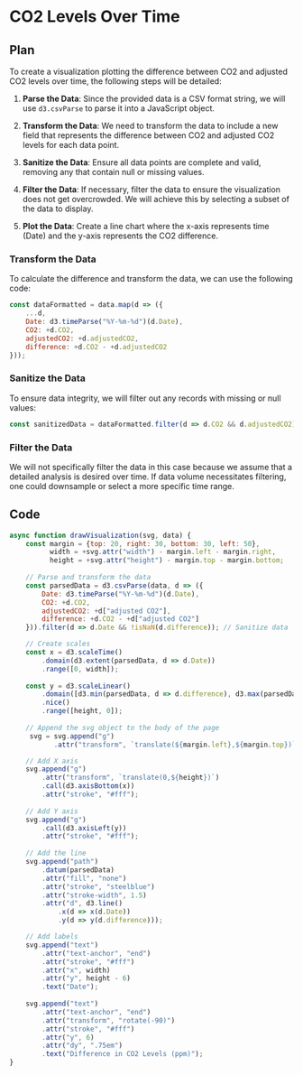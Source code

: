 # CO2 Levels Over Time

## Plan

To create a visualization plotting the difference between CO2 and adjusted CO2 levels over time, the following steps will be detailed:

1. **Parse the Data**: Since the provided data is a CSV format string, we will use `d3.csvParse` to parse it into a JavaScript object.

2. **Transform the Data**: We need to transform the data to include a new field that represents the difference between CO2 and adjusted CO2 levels for each data point.

3. **Sanitize the Data**: Ensure all data points are complete and valid, removing any that contain null or missing values.

4. **Filter the Data**: If necessary, filter the data to ensure the visualization does not get overcrowded. We will achieve this by selecting a subset of the data to display.

5. **Plot the Data**: Create a line chart where the x-axis represents time (Date) and the y-axis represents the CO2 difference.

### Transform the Data

To calculate the difference and transform the data, we can use the following code:

```javascript
const dataFormatted = data.map(d => ({
    ...d,
    Date: d3.timeParse("%Y-%m-%d")(d.Date),
    CO2: +d.CO2, 
    adjustedCO2: +d.adjustedCO2,
    difference: +d.CO2 - +d.adjustedCO2
}));
```

### Sanitize the Data

To ensure data integrity, we will filter out any records with missing or null values:

```javascript
const sanitizedData = dataFormatted.filter(d => d.CO2 && d.adjustedCO2);
```

### Filter the Data

We will not specifically filter the data in this case because we assume that a detailed analysis is desired over time. If data volume necessitates filtering, one could downsample or select a more specific time range.

## Code

```javascript
async function drawVisualization(svg, data) {
    const margin = {top: 20, right: 30, bottom: 30, left: 50},
          width = +svg.attr("width") - margin.left - margin.right,
          height = +svg.attr("height") - margin.top - margin.bottom;
    
    // Parse and transform the data
    const parsedData = d3.csvParse(data, d => ({
        Date: d3.timeParse("%Y-%m-%d")(d.Date),
        CO2: +d.CO2,
        adjustedCO2: +d["adjusted CO2"],
        difference: +d.CO2 - +d["adjusted CO2"]
    })).filter(d => d.Date && !isNaN(d.difference)); // Sanitize data

    // Create scales
    const x = d3.scaleTime()
        .domain(d3.extent(parsedData, d => d.Date))
        .range([0, width]);
    
    const y = d3.scaleLinear()
        .domain([d3.min(parsedData, d => d.difference), d3.max(parsedData, d => d.difference)])
        .nice()
        .range([height, 0]);
    
    // Append the svg object to the body of the page
     svg = svg.append("g")
           .attr("transform", `translate(${margin.left},${margin.top})`);

    // Add X axis
    svg.append("g")
        .attr("transform", `translate(0,${height})`)
        .call(d3.axisBottom(x))
        .attr("stroke", "#fff");
    
    // Add Y axis
    svg.append("g")
        .call(d3.axisLeft(y))
        .attr("stroke", "#fff");
    
    // Add the line
    svg.append("path")
        .datum(parsedData)
        .attr("fill", "none")
        .attr("stroke", "steelblue")
        .attr("stroke-width", 1.5)
        .attr("d", d3.line()
            .x(d => x(d.Date))
            .y(d => y(d.difference)));

    // Add labels
    svg.append("text")
        .attr("text-anchor", "end")
        .attr("stroke", "#fff")
        .attr("x", width)
        .attr("y", height - 6)
        .text("Date");
    
    svg.append("text")
        .attr("text-anchor", "end")
        .attr("transform", "rotate(-90)")
        .attr("stroke", "#fff")
        .attr("y", 6)
        .attr("dy", ".75em")
        .text("Difference in CO2 Levels (ppm)");
}
```